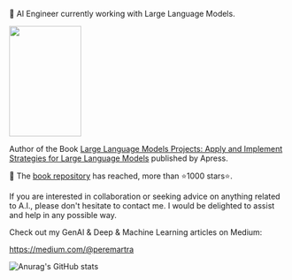 👋 AI Engineer currently working with Large Language Models.

[<img src="https://github.com/peremartra/Large-Language-Model-Notebooks-Course/blob/main/img/Large_Language_Models_Projects_Book.jpg" height="200" width="130">](https://amzn.to/4eanT1g)

Author of the Book [Large Language Models Projects: Apply and Implement Strategies for Large Language Models](https://amzn.to/4eanT1g) published by Apress. 


🌱 The [book repository](https://github.com/peremartra/Large-Language-Model-Notebooks-Course) has reached, more than ⭐️1000 stars⭐️. 

If you are interested in collaboration or seeking advice on anything related to A.I., please don't hesitate to contact me. I would be delighted to assist and help in any possible way.

Check out my GenAI & Deep & Machine Learning articles on Medium:

https://medium.com/@peremartra

![Anurag's GitHub stats](https://github-readme-stats.vercel.app/api?username=peremartra&show_icons=true)
